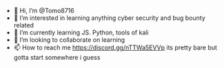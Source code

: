 - 👋 Hi, I’m @Tomo8716
- 👀 I’m interested in learning anything cyber security and bug bounty related
- 🌱 I’m currently learning JS. Python, tools of kali
- 💞️ I’m looking to collaborate on learning 
- 📫 How to reach me https://discord.gg/nTTWa5EVVp its pretty bare but gotta start somewhere i guess

<!---
Tomo8716/Tomo8716 is a ✨ special ✨ repository because its `README.md` (this file) appears on your GitHub profile.
You can click the Preview link to take a look at your changes.
--->
